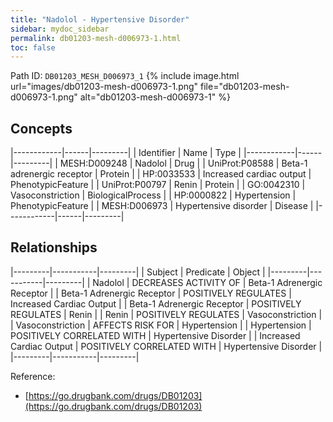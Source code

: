 ```yaml
---
title: "Nadolol - Hypertensive Disorder"
sidebar: mydoc_sidebar
permalink: db01203-mesh-d006973-1.html
toc: false 
---
```



Path ID: `DB01203_MESH_D006973_1`
{% include image.html url="images/db01203-mesh-d006973-1.png" file="db01203-mesh-d006973-1.png" alt="db01203-mesh-d006973-1" %}

## Concepts

|------------|------|---------|
| Identifier | Name | Type    |
|------------|------|---------|
| MESH:D009248 | Nadolol | Drug |
| UniProt:P08588 | Beta-1 adrenergic receptor | Protein |
| HP:0033533 | Increased cardiac output | PhenotypicFeature |
| UniProt:P00797 | Renin | Protein |
| GO:0042310 | Vasoconstriction | BiologicalProcess |
| HP:0000822 | Hypertension | PhenotypicFeature |
| MESH:D006973 | Hypertensive disorder | Disease |
|------------|------|---------|

## Relationships

|---------|-----------|---------|
| Subject | Predicate | Object  |
|---------|-----------|---------|
| Nadolol | DECREASES ACTIVITY OF | Beta-1 Adrenergic Receptor |
| Beta-1 Adrenergic Receptor | POSITIVELY REGULATES | Increased Cardiac Output |
| Beta-1 Adrenergic Receptor | POSITIVELY REGULATES | Renin |
| Renin | POSITIVELY REGULATES | Vasoconstriction |
| Vasoconstriction | AFFECTS RISK FOR | Hypertension |
| Hypertension | POSITIVELY CORRELATED WITH | Hypertensive Disorder |
| Increased Cardiac Output | POSITIVELY CORRELATED WITH | Hypertensive Disorder |
|---------|-----------|---------|

Reference: 
  - [https://go.drugbank.com/drugs/DB01203](https://go.drugbank.com/drugs/DB01203)
